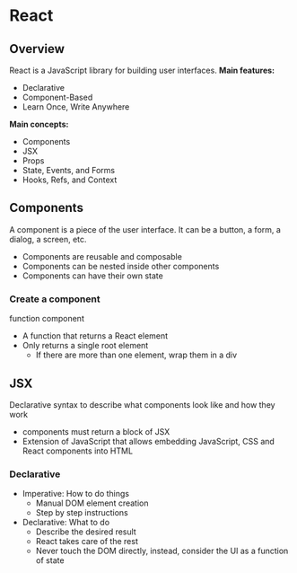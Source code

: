 # React

## Overview

React is a JavaScript library for building user interfaces.
**Main features:**

- Declarative
- Component-Based
- Learn Once, Write Anywhere

**Main concepts:**

- Components
- JSX
- Props
- State, Events, and Forms
- Hooks, Refs, and Context

## Components

A component is a piece of the user interface. It can be a button, a form, a dialog, a screen, etc.

- Components are reusable and composable
- Components can be nested inside other components
- Components can have their own state

### Create a component

function component

- A function that returns a React element
- Only returns a single root element
  - If there are more than one element, wrap them in a div

## JSX

Declarative syntax to describe what components look like and how they work

- components must return a block of JSX
- Extension of JavaScript that allows embedding JavaScript, CSS and React components into HTML

### Declarative

- Imperative: How to do things
  - Manual DOM element creation
  - Step by step instructions
- Declarative: What to do
  - Describe the desired result
  - React takes care of the rest
  - Never touch the DOM directly, instead, consider the UI as a function of state
